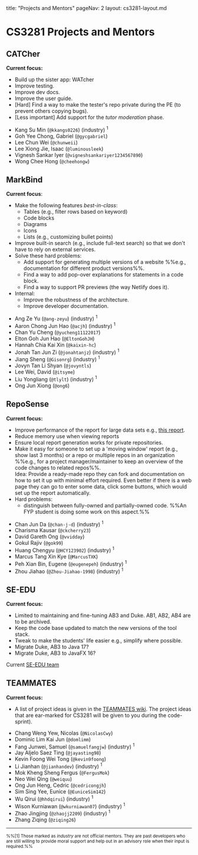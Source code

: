 <frontmatter>
title: "Projects and Mentors"
pageNav: 2
layout: cs3281-layout.md
</frontmatter>

# CS3281 Projects and Mentors

## CATCher

**Current focus:**

* Build up the sister app: WATcher
* Improve testing.
* Improve dev docs.
* Improve the user guide.
* [Hard] Find a way to make the tester's repo private during the PE (to prevent others copying bugs).
* [Less important] Add support for the _tutor moderation_ phase.

<box header="Mentors">

* Kang Su Min (`@kkangs0226`) (industry) <sup>1</sup>
* Goh Yee Chong, Gabriel (`@gycgabriel`)
* Lee Chun Wei (`@chunweii`)
* Lee Xiong Jie, Isaac (`@luminousleek`)
* Vignesh Sankar Iyer (`@vigneshsankariyer1234567890`)
* Wong Chee Hong (`@cheehongw`)
</box>

## MarkBind

**Current focus**:
* Make the following features _best-in-class_:
  * Tables (e.g., filter rows based on keyword)
  * Code blocks
  * Diagrams
  * Icons
  * Lists (e.g., customizing bullet points)
* Improve built-in search (e.g., include full-text search) so that we don't have to rely on external services.
* Solve these hard problems:
  * Add support for generating multiple versions of a website %%e.g., documentation for different product versions%%.
  * Find a way to add pop-over explanations for statements in a code block.
  * Find a way to support PR previews (the way Netlify does it).
* Internal:
  * Improve the robustness of the architecture.
  * Improve developer documentation.

<box header="Mentors">

* Ang Ze Yu (`@ang-zeyu`) (industry) <sup>1</sup>
* Aaron Chong Jun Hao (`@acjh`) (industry) <sup>1</sup>
* Chan Yu Cheng (`@yucheng11122017`)
* Elton Goh Jun Hao (`@EltonGohJH`)
* Hannah Chia Kai Xin (`@kaixin-hc`)
* Jonah Tan Jun Zi (`@jonahtanjz`) (industry) <sup>1</sup>
* Jiang Sheng (`@Gisonrg`) (industry) <sup>1</sup>
* Jovyn Tan Li Shyan (`@jovyntls`)
* Lee Wei, David (`@itsyme`)
* Liu Yongliang (`@tlylt`) (industry) <sup>1</sup>
* Ong Jun Xiong (`@ong6`)
</box>

## RepoSense

**Current focus:**
* Improve performance of the report for large data sets e.g., [this report](https://nus-cs2103-ay2324s1.github.io/tp-dashboard/).
* Reduce memory use when viewing reports
* Ensure local report generation works for private repositories.
* Make it easy for someone to set up a 'moving window' report (e.g., show last 3 months) or a repo or multiple repos in an organization %%e.g., for a project manager/maintainer to keep an overview of the code changes to related repos%%.<br>
  Idea: Provide a ready-made repo they can fork and documentation on how to set it up with minimal effort required. Even better if there is a web page they can go to enter some data, click some buttons, which would set up the report automatically.
* Hard problems:
  * distinguish between <tooltip content="code touched only by one person">fully-owned</tooltip> and <tooltip content="code written by someone else but taken over by this author">partially-owned</tooltip> code. %%An FYP student is doing some work on this aspect.%%

<box header="Mentors">

* Chan Jun Da (`@chan-j-d`) (industry) <sup>1</sup>
* Charisma Kausar (`@ckcherry23`)
* David Gareth Ong (`@vvidday`)
* Gokul Rajiv (`@gok99`)
* Huang Chengyu (`@HCY123902`) (industry) <sup>1</sup>
* Marcus Tang Xin Kye (`@MarcusTXK`)
* Peh Xian Bin, Eugene (`@eugenepeh`) (industry) <sup>1</sup>
* Zhou Jiahao (`@Zhou-Jiahao-1998`) (industry) <sup>1</sup>
</box>

## SE-EDU

**Current focus:**
* Limited to maintaining and fine-tuning AB3 and Duke. AB1, AB2, AB4 are to be archived.
* Keep the code base updated to match the new versions of the tool stack.
* Tweak to make the students' life easier e.g., simplify where possible.
* Migrate Duke, AB3 to Java 17?
* Migrate Duke, AB3 to JavaFX 16?
<box header="Mentors">

Current [SE-EDU team](https://se-education.org/docs/team.html)
</box>

## TEAMMATES

**Current focus:**
* A list of project ideas is given in the [TEAMMATES wiki](https://github.com/TEAMMATES/teammates/wiki). The project ideas that are ear-marked for CS3281 will be given to you during the code-sprint).

<box header="Mentors">

* Chang Weng Yew, Nicolas (`@NicolasCwy`)
* Dominic Lim Kai Jun (`@domlimm`)
* Fang Junwei, Samuel (`@samuelfangjw`) (industry) <sup>1</sup>
* Jay Aljelo Saez Ting (`@jayasting98`)
* Kevin Foong Wei Tong (`@kevin9foong`)
* Li Jianhan (`@jianhandev`) (industry) <sup>1</sup>
* Mok Kheng Sheng Fergus (`@FergusMok`)
* Neo Wei Qing (`@weiquu`)
* Ong Jun Heng, Cedric (`@cedricongjh`)
* Sim Sing Yee, Eunice (`@EuniceSim142`)
* Wu Qirui (`@hhdqirui`) (industry) <sup>1</sup>
* Wison Kurniawan (`@wkurniawan07`) (industry) <sup>1</sup>
* Zhao Jingjing (`@zhaojj2209`) (industry) <sup>1</sup>
* Zhang Ziqing (`@ziqing26`)
</box>

---

<small>%%[1] Those marked as _industry_ are not official mentors. They are past developers who are still willing to provide moral support and help out in an advisory role when their input is required.%%</small>



